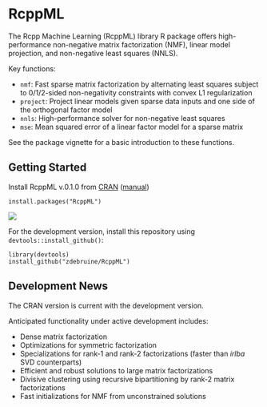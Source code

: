 # RcppML

The Rcpp Machine Learning (RcppML) library R package offers high-performance non-negative matrix factorization (NMF), linear model projection, and non-negative least squares (NNLS).

Key functions:

* `nmf`: Fast sparse matrix factorization by alternating least squares subject to 0/1/2-sided non-negativity constraints with convex L1 regularization
* `project`: Project linear models given sparse data inputs and one side of the orthogonal factor model
* `nnls`: High-performance solver for non-negative least squares 
* `mse`: Mean squared error of a linear factor model for a sparse matrix

See the package vignette for a basic introduction to these functions.

## Getting Started

Install RcppML v.0.1.0 from [CRAN](https://cran.r-project.org/web/packages/RcppML/index.html) ([manual](https://cran.r-project.org/web/packages/RcppML/RcppML.pdf))

```{R}
install.packages("RcppML")
```

[![](https://cranlogs.r-pkg.org/badges/grand-total/RcppML)](https://cran.r-project.org/package=RcppML)

For the development version, install this repository using `devtools::install_github()`:

```{R}
library(devtools)
install_github("zdebruine/RcppML")
```

## Development News

The CRAN version is current with the development version.

Anticipated functionality under active development includes:

* Dense matrix factorization
* Optimizations for symmetric factorization
* Specializations for rank-1 and rank-2 factorizations (faster than _irlba_ SVD counterparts)
* Efficient and robust solutions to large matrix factorizations
* Divisive clustering using recursive bipartitioning by rank-2 matrix factorizations
* Fast initializations for NMF from unconstrained solutions
